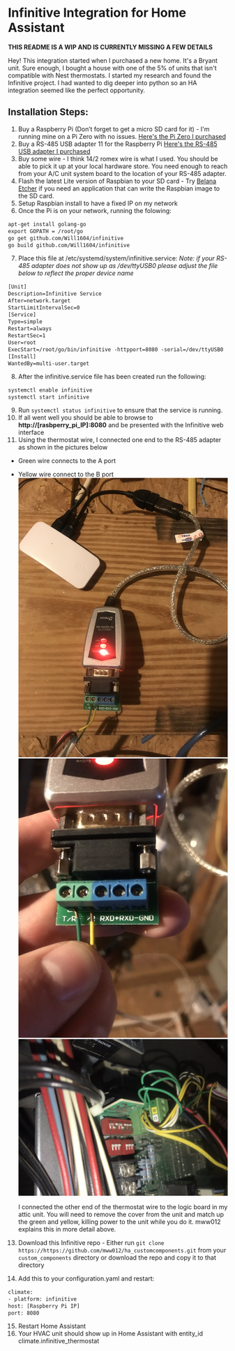 # Infinitive Integration for Home Assistant
**THIS README IS A WIP AND IS CURRENTLY MISSING A FEW DETAILS**

Hey!  This integration started when I purchased a new home. It's a Bryant unit.  Sure enough, I bought a house with one of the 5% of units that isn't compatible with Nest thermostats.  I started my research and found the Infinitive project.  I had wanted to dig deeper into python so an HA integration seemed like the perfect opportunity.

## Installation Steps:

 1. Buy a Raspberry Pi (Don’t forget to get a micro SD card for it) - I'm running mine on a Pi Zero with no issues.
[Here's the Pi Zero I purchased](https://www.amazon.com/gp/product/B072N3X39J/)
2. Buy a RS-485 USB adapter 11 for the Raspberry Pi
[Here's the RS-485 USB adapter I purchased](https://www.amazon.com/gp/product/B076WVFXN8/)
3. Buy some wire - I think 14/2 romex wire is what I used.  You should be able to pick it up at your local hardware store.  You need enough to reach from your A/C unit system board to the location of your RS-485 adapter.
4. Flash the latest Lite version of Raspbian to your SD card - Try [Belana Etcher](https://www.balena.io/etcher/) if you need an application that can write the Raspbian image to the SD card.
5. Setup Raspbian install to have a fixed IP on my network
6. Once the Pi is on your network, running the folowing: 
```apt-get install git
apt-get install golang-go
export GOPATH = /root/go
go get github.com/Will1604/infinitive
go build github.com/Will1604/infinitive
```

7. Place this file at /etc/systemd/system/infinitive.service:
*Note:  if your RS-485 adapter does not show up as /dev/ttyUSB0 please adjust the file below to reflect the proper device name*

```
[Unit]
Description=Infinitive Service
After=network.target
StartLimitIntervalSec=0
[Service]
Type=simple
Restart=always
RestartSec=1
User=root
ExecStart=/root/go/bin/infinitive -httpport=8080 -serial=/dev/ttyUSB0
[Install]
WantedBy=multi-user.target
```
8. After the infinitive.service file has been created run the following:
```
systemctl enable infinitive
systemctl start infinitive
```
9. Run ```systemctl status infinitive``` to ensure that the service is running.
10. If all went well you should be able to browse to **http://[rasbperry_pi_IP]:8080** and be presented with the Infinitive web interface
11. Using the thermostat wire, I connected one end to the RS-485 adapter as shown in the pictures below
- Green wire connects to the A port
- Yellow wire connect to the B port
![Pi RS-485 adapter connection](https://raw.githubusercontent.com/mww012/mww012.github.io/master/32cd71b515e2ae1436048976d6f6e33c6790abd7.jpeg)![RS-485 adapter detail](https://raw.githubusercontent.com/mww012/mww012.github.io/master/708F50C1-0CBF-4CE7-87A8-468409863C49.jpeg)
![Carrier/Bryant system board](https://raw.githubusercontent.com/mww012/mww012.github.io/master/E11C5752-1FD6-4E68-A898-A77C1B9C6B9B.jpeg)

	I connected the other end of the thermostat wire to the logic board in my attic unit. You will need to remove the cover from the unit and match up the green and yellow, killing power to the unit while you do it. mww012 explains this in more detail above.

13. Download this Infinitive repo - Either run ```git clone https://https://github.com/mww012/ha_customcomponents.git``` from your ```custom_components``` directory or download the repo and copy it to that directory

14. Add this to your configuration.yaml and restart:
```
climate:
- platform: infinitive
host: [Raspberry Pi IP]
port: 8080
```
15. Restart Home Assistant
16. Your HVAC unit should show up in Home Assistant with entity_id climate.infinitive_thermostat



